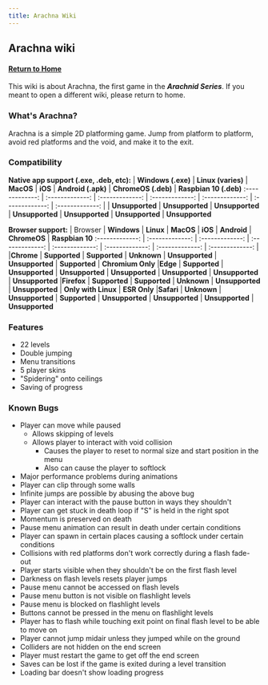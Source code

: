 ```yaml
---
title: Arachna Wiki
---
```


## Arachna wiki

#### [Return to Home](https://psychon-dev-studios.github.io/software/)

This wiki is about Arachna, the first game in the ***Arachnid Series***. If you meant to open a different wiki, please return to home.

### What's Arachna?
Arachna is a simple 2D platforming game. Jump from platform to platform, avoid red platforms and the void, and make it to the exit.

### Compatibility
**Native app support (.exe, .deb, etc):**
| **Windows (.exe)** | **Linux (varies)** | **MacOS** | **iOS** | **Android (.apk)** | **ChromeOS (.deb)** | **Raspbian 10 (.deb)**
:-------------: | :-------------: | :-------------: | :-------------: | :-------------: | :-------------: |  :-------------: | 
| **Unsupported** | **Unsupported** | **Unsupported** | **Unsupported** | **Unsupported**  | **Unsupported** | **Unsupported**

**Browser support:**
| Browser | **Windows** | **Linux** | **MacOS** | **iOS** | **Android** | **ChromeOS** | **Raspbian 10**
:-------------: | :-------------: | :-------------: | :-------------: | :-------------: | :-------------: | :-------------: |  :-------------: | 
|**Chrome** | **Supported** | **Supported** | **Unknown** | **Unsupported** | **Unsupported**  | **Supported** | **Chromium Only**
|**Edge** | **Supported** | **Unsupported** | **Unsupported** | **Unsupported** | **Unsupported**  | **Unsupported** | **Unsupported**
|**Firefox** | **Supported** | **Supported** | **Unknown** | **Unsupported** | **Unsupported**  | **Only with Linux** | **ESR Only**
|**Safari** | **Unknown** | **Unsupported** | **Supported** | **Unsupported** | **Unsupported**  | **Unsupported** | **Unsupported**

### Features
- 22 levels
- Double jumping
- Menu transitions
- 5 player skins
- "Spidering" onto ceilings
- Saving of progress


### Known Bugs

- Player can move while paused
    - Allows skipping of levels
    - Allows player to interact with void collision
        - Causes the player to reset to normal size and start position in the menu
        - Also can cause the player to softlock
- Major performance problems during animations
- Player can clip through some walls
- Infinite jumps are possible by abusing the above bug
- Player can interact with the pause button in ways they shouldn't
- Player can get stuck in death loop if "S" is held in the right spot
- Momentum is preserved on death
- Pause menu animation can result in death under certain conditions
- Player can spawn in certain places causing a softlock under certain conditions
- Collisions with red platforms don't work correctly during a flash fade-out
- Player starts visible when they shouldn't be on the first flash level
- Darkness on flash levels resets player jumps
- Pause menu cannot be accessed on flash levels
- Pause menu button is not visible on flashlight levels
- Pause menu is blocked on flashlight levels
- Buttons cannot be pressed in the menu on flashlight levels
- Player has to flash while touching exit point on final flash level to be able to move on
- Player cannot jump midair unless they jumped while on the ground
- Colliders are not hidden on the end screen
- Player must restart the game to get off the end screen
- Saves can be lost if the game is exited during a level transition
- Loading bar doesn't show loading progress